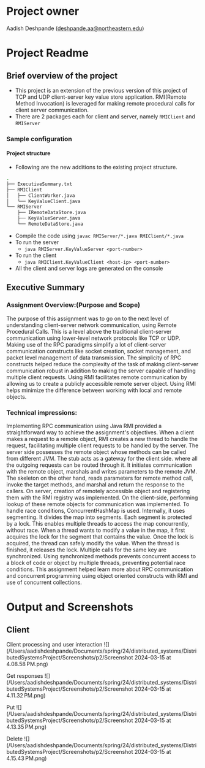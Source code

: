 # Project owner
Aadish Deshpande (deshpande.aa@northeastern.edu)

# Project Readme

## Brief overview of the project
* This project is an extension of the previous version of this project of TCP and UDP client-server 
key value store application. RMI(Remote Method Invocation) is leveraged for making remote procedural 
calls for client server communication.
* There are 2 packages each for client and server, namely `RMIClient` and `RMIServer`

### Sample configuration

#### Project structure
* Following are the new additions to the existing project structure.
```bash
.
├── ExecutiveSummary.txt
├── RMIClient
│   ├── ClientWorker.java
│   └── KeyValueClient.java
└── RMIServer
    ├── IRemoteDataStore.java
    ├── KeyValueServer.java
    └── RemoteDataStore.java

```
* Compile the code using `javac RMIServer/*.java RMIClient/*.java`
* To run the server
  * `java RMIServer.KeyValueServer <port-number>`
* To run the client
  * `java RMIClient.KeyValueClient <host-ip> <port-number>`
* All the client and server logs are generated on the console

## Executive Summary

### Assignment Overview:(Purpose and Scope)

The purpose of this assignment was to go on to the next level of understanding client-server network communication, using Remote Procedural Calls. This is a level above the traditional
client-server communication using lower-level network protocols like TCP or UDP. Making use of the
RPC paradigms simplify a lot of client-server communication constructs like socket creation, socket
management, and packet level management of data transmission. The simplicity of RPC constructs helped reduce
the complexity of the task of making client-server communication robust in addition to making the server
capable of handling multiple client requests. 
Using RMI facilitates remote communication by allowing us to create a publicly accessible remote server
object. Using RMI helps minimize the difference between working with local
and remote objects. 

### Technical impressions:
Implementing RPC communication using Java RMI provided a straightforward way to achieve the 
assignment's objectives. When a client makes a request to a remote object, RMI creates a new thread 
to handle the request, facilitating multiple client requests to be handled by the server.
The server side possesses the remote object whose methods can be called from different JVM. The stub acts as a gateway for the client side. where all the outgoing requests
can be routed through it. It initiates communication with the remote object, marshals and writes parameters to the remote JVM.
The skeleton on the other hand, reads parameters for remote method call,
invoke the target methods, and marshal and return the response to the callers. 
On server, creation of remotely accessible object and registering  them with the RMI registry was implemented. 
On the client-side, performing lookup of these remote objects for communication was implemented. 
To handle race conditions, ConcurrentHashMap is used. Internally, it uses segmenting. It divides the map into segments. 
Each segment is protected by a lock. This enables multiple threads to access the map concurrently, without race.
When a thread wants to modify a value in the map, it first acquires the lock for the segment that contains the value. 
Once the lock is acquired, the thread can safely modify the value. When the thread is finished, it releases the lock.
Multiple calls for the same key are synchronized.
Using synchronized methods prevents concurrent access to a block of code or object by multiple threads, preventing potential race conditions.
This assignment helped learn more about RPC communication and concurrent programming using object oriented constructs 
with RMI and use of concurrent collections.

# Output and Screenshots

## Client
Client processing and user interaction
![](/Users/aadishdeshpande/Documents/spring/24/distributed_systems/DistributedSystemsProject/Screenshots/p2/Screenshot 2024-03-15 at 4.08.58 PM.png)

Get responses
![](/Users/aadishdeshpande/Documents/spring/24/distributed_systems/DistributedSystemsProject/Screenshots/p2/Screenshot 2024-03-15 at 4.11.32 PM.png)

Put
![](/Users/aadishdeshpande/Documents/spring/24/distributed_systems/DistributedSystemsProject/Screenshots/p2/Screenshot 2024-03-15 at 4.13.35 PM.png)

Delete
![](/Users/aadishdeshpande/Documents/spring/24/distributed_systems/DistributedSystemsProject/Screenshots/p2/Screenshot 2024-03-15 at 4.15.43 PM.png)

